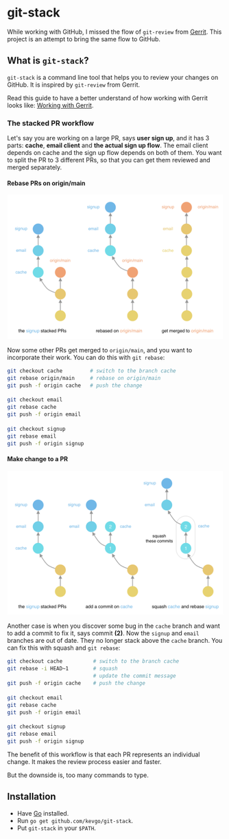 # git-stack

While working with GitHub, I missed the flow of `git-review` from [Gerrit](https://www.gerritcodereview.com/). This project is an attempt to bring the same flow to GitHub.

## What is `git-stack`?

`git-stack` is a command line tool that helps you to review your changes on GitHub. It is inspired by `git-review` from Gerrit.

Read this guide to have a better understand of how working with Gerrit looks like: [Working with Gerrit](https://gerrit-review.googlesource.com/Documentation/intro-gerrit-walkthrough.html).

### The stacked PR workflow

Let's say you are working on a large PR, says **user sign up**, and it has 3 parts: **cache**, **email client** and **the actual sign up flow**. The email client depends on cache and the sign up flow depends on both of them. You want to split the PR to 3 different PRs, so that you can get them reviewed and merged separately.

#### Rebase PRs on origin/main

![1.png](assets/1.png)

Now some other PRs get merged to `origin/main`, and you want to incorporate their work. You can do this with `git rebase`:

```sh
git checkout cache         # switch to the branch cache
git rebase origin/main     # rebase on origin/main
git push -f origin cache   # push the change 

git checkout email
git rebase cache
git push -f origin email

git checkout signup
git rebase email
git push -f origin signup
```

#### Make change to a PR

![2.png](assets/2.png)

Another case is when you discover some bug in the `cache` branch and want to add a commit to fix it, says commit **(2)**. Now the `signup` and `email` branches are out of date. They no longer stack above the `cache` branch. You can fix this with squash and `git rebase`:

```sh
git checkout cache          # switch to the branch cache
git rebase -i HEAD~1        # squash
                            # update the commit message
git push -f origin cache    # push the change    

git checkout email
git rebase cache
git push -f origin email

git checkout signup
git rebase email
git push -f origin signup
```

The benefit of this workflow is that each PR represents an individual change. It makes the review process easier and faster.

But the downside is, too many commands to type.

## Installation

- Have [Go](https://go.dev) installed.
- Run `go get github.com/kevgo/git-stack`.
- Put `git-stack` in your `$PATH`.
